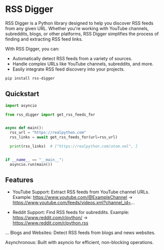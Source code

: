 # RSS Digger

RSS Digger is a Python library designed to help you discover RSS feeds from any given URL.
Whether you're working with YouTube channels, subreddits, blogs, or other platforms, RSS Digger simplifies the process
of finding and extracting RSS feed links.

With RSS Digger, you can:

- Automatically detect RSS feeds from a variety of sources.
- Handle complex URLs like YouTube channels, subreddits, and more.
- Easily integrate RSS feed discovery into your projects.

```bash
pip install rss-digger
```

## Quickstart

```python
import asyncio

from rss_digger import get_rss_feeds_for


async def main():
  rss_url = "https://realpython.com"
  rss_links = await get_rss_feeds_for(url=rss_url)

  print(rss_links)  # ["https://realpython.com/atom.xml", ]


if __name__ == "__main__":
  asyncio.run(main())
```

## Features

- YouTube Support: Extract RSS feeds from YouTube channel URLs.
  Example: https://www.youtube.com/@ExampleChannel → https://www.youtube.com/feeds/videos.xml?channel_id=...


- Reddit Support: Find RSS feeds for subreddits.
  Example: https://www.reddit.com/r/python/ → https://www.reddit.com/r/python.rss

...
Blogs and Websites: Detect RSS feeds from blogs and news websites.

Asynchronous: Built with asyncio for efficient, non-blocking operations.

